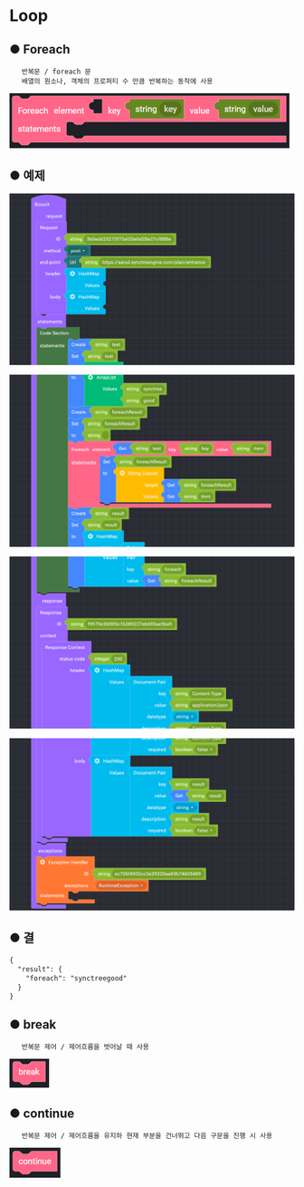 # Loop

## ● Foreach

       반복문 / foreach 문  
       배열의 원소나, 객체의 프로퍼티 수 만큼 반복하는 동작에 사용

![](../.gitbook/assets/image%20%2886%29.png)

## ● 예제

![](../.gitbook/assets/image%20%28362%29.png)

![](../.gitbook/assets/image%20%28335%29.png)

![](../.gitbook/assets/image%20%28333%29.png)

![](../.gitbook/assets/image%20%28378%29.png)

## ● 결

```text
{
  "result": {
    "foreach": "synctreegood"
  }
}
```

## ● break

       반복문 제어 / 제어흐름을 벗어날 때 사용

![](../.gitbook/assets/image%20%28150%29.png)

## ● continue

       반복문 제어 / 제어흐름을 유지하 현재 부분을 건너뛰고 다음 구문을 진행 시 사용

![](../.gitbook/assets/image%20%2857%29.png)

